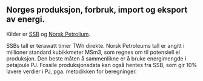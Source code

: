 ## Norges produksjon, forbruk, import og eksport av energi.

Kilder er 
[SSB](https://www.ssb.no/energi-og-industri/energi/statistikk/elektrisitet) og
[Norsk Petrolium](https://www.norskpetroleum.no/fakta/historisk-produksjon/#arlig).  
 
SSBs tall er terawatt timer TWh direkte. 
Norsk Petroleums tall er angitt i millioner standard kubikkmeter MSm3,
som regnes om til potensiell el produksjon.
Den beste måten å sammenlikne er å bruke energimengde i petajoule PJ.
Fossile produksjonsdata kan også hentes fra SSB,
som gir 10% lavere verdier i PJ, pga. metodikken for beregninger.

